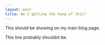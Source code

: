 ```yaml
---
layout: post
title: Am I getting the hang of this?
---
```


This should be showing on my main blog page. 

This line probably shouldnt be. 
